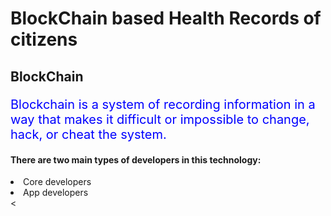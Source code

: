 # BlockChain based Health Records of citizens
## BlockChain
<p style="color:blue;font-style:italics;font-size:20px;">Blockchain is a system of recording information in a way that makes it difficult or impossible to change, hack, or cheat the system.</p>
<h4>There are two main types of developers in this technology:</h4>
<li>Core developers</li>
<li>App developers</li>
<
